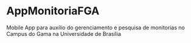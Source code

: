 # AppMonitoriaFGA
Mobile App para auxílio do gerenciamento e pesquisa de monitorias no Campus do Gama na Universidade de Brasília
